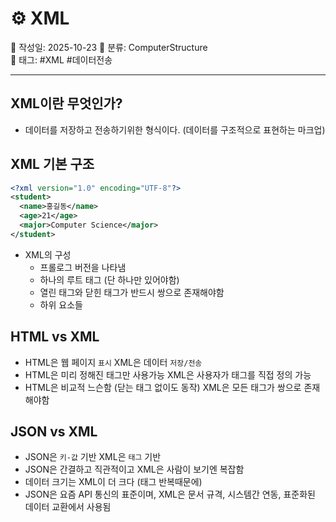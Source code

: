 # ⚙️ XML

📅 작성일: 2025-10-23 
📂 분류: ComputerStructure  
🔖 태그: #XML #데이터전송

---

## XML이란 무엇인가?

- 데이터를 저장하고 전송하기위한 형식이다. (데이터를 구조적으로 표현하는 마크업)

## XML 기본 구조

```xml
<?xml version="1.0" encoding="UTF-8"?>
<student>
  <name>홍길동</name>
  <age>21</age>
  <major>Computer Science</major>
</student>
```

- XML의 구성
    - 프롤로그 버전을 나타냄
    - 하나의 루트 태그 (단 하나만 있어야함)
    - 열린 태그와 닫힌 태그가 반드시 쌍으로 존재해야함
    - 하위 요소들

## HTML vs XML

- HTML은 웹 페이지 `표시` XML은 데이터 `저장/전송`
- HTML은 미리 정해진 태그만 사용가능 XML은 사용자가 태그를 직접 정의 가능
- HTML은 비교적 느슨함 (닫는 태그 없이도 동작) XML은 모든 태그가 쌍으로 존재해야함

## JSON vs XML

- JSON은 `키-값` 기반 XML은 `태그` 기반
- JSON은 간결하고 직관적이고 XML은 사람이 보기엔 복잡함
- 데이터 크기는 XML이 더 크다 (태그 반복때문에)
- JSON은 요즘 API 통신의 표준이며, XML은 문서 규격, 시스템간 연동, 표준화된 데이터 교환에서 사용됨
